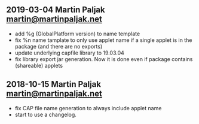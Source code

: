 ## 2019-03-04  Martin Paljak  <martin@martinpaljak.net>

 - add %g (GlobalPlatform version) to name template
 - fix %n name tamplate to only use applet name
   if a single applet is in the package (and there
   are no exports)
 - update underlying capfile library to 19.03.04
 - fix library export jar generation. Now it is done even
   if package contains (shareable) applets

## 2018-10-15  Martin Paljak  <martin@martinpaljak.net>

 - fix CAP file name generation to always include applet name
 - start to use a changelog.
